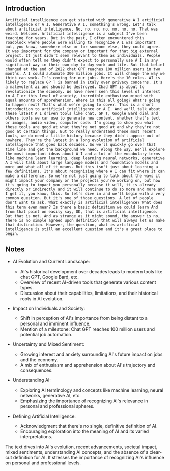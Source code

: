 ## Introduction
```
Artificial intelligence can get started with generative A I artificial intelligence or A I. Generative A I, something's wrong. Let's talk about artificial intelligence. No, no, no, no, no, no, no. That was weird. Welcome. Artificial intelligence is a subject I've been teaching for years. But in the past, I often encountered this roadblock where people were willing to recognize A I was important but, you know, somewhere else or for someone else, they could agree. It was important for the company or important for that big external project. It just didn't seem relevant to them as individuals. People would often tell me they didn't expect to personally use A I in any significant way in their own day to day work and life. But that belief changed at the end of 2022 chat GPT reaches 100 million users in two months. A I could automate 300 million jobs. It will change the way we think can work. It's coming for our jobs. Here's the 10 roles. AI is likely to replace GP T is banned in Italy over privacy concerns. It's a malevolent ai and should be destroyed. Chad GPT is about to revolutionize the economy. We have never seen this level of interest in A I or this level of anxiety, incredible enthusiasm mixed with equal amounts of apprehension. Where is this all going? What's going to happen next? That's what we're going to cover. This is a short introduction to artificial intelligence or A I. And we'll talk about these latest A I driven tools like chat, GP T, Google Bard dial and others tools we can use to generate new content, whether that's text or images, audio video, computer code. I'm going to show you what these tools are good at what they're not good at and why they're not good at certain things. But to really understand these most recent tools, we do need a little history because they didn't appear out of nowhere. They're the latest in a long evolution of artificial intelligence that goes back decades. So we'll quickly go over that time line and get the background we need. Along the way. We'll explore the most important ideas about A I and a lot of the vocabulary terms like machine learn learning, deep learning neural networks, generative A I will talk about large language models and foundation models and more and what all of it means. But this isn't just about learning a few definitions. It's about recognizing where A I can fit where it can make a difference. So we're not just going to talk about the ways it might impact your company or the projects you're working on, but how it's going to impact you personally because it will, it is already directly or indirectly and it will continue to do so more and more and I get it, you know, this. So let's dive in and we'll begin with a very common question. But it's one of those questions. A lot of people don't want to ask. What exactly is artificial intelligence? What does this term even mean? Is there a basic definition we could learn And from that point on easily say, OK, that is artificial intelligence. But that is not. And as strange as it might sound, the answer is no, there is no simple agreed upon definition that will always let us make that distinction. However, the question, what is artificial intelligence is still an excellent question and it's a great place to begin.
```

## Notes
- AI Evolution and Current Landscape:
  - AI's historical development over decades leads to modern tools like chat GPT, Google Bard, etc.
  - Overview of recent AI-driven tools that generate various content types.
  - Discussion about their capabilities, limitations, and their historical roots in AI evolution.

- Impact on Individuals and Society:
  - Shift in perception of AI's importance from being distant to a personal and imminent influence.
  - Mention of a milestone: Chat GPT reaches 100 million users and potential job automation.

- Uncertainty and Mixed Sentiment:
  - Growing interest and anxiety surrounding AI's future impact on jobs and the economy.
  - A mix of enthusiasm and apprehension about AI's trajectory and consequences.

- Understanding AI:
  - Exploring AI terminology and concepts like machine learning, neural networks, generative AI, etc.
  - Emphasizing the importance of recognizing AI's relevance in personal and professional spheres.

- Defining Artificial Intelligence:
  - Acknowledgment that there's no single, definitive definition of AI.
  - Encouraging exploration into the meaning of AI and its varied interpretations.

The text dives into AI's evolution, recent advancements, societal impact, mixed sentiments, understanding AI concepts, and the absence of a clear-cut definition for AI. It stresses the importance of recognizing AI's influence on personal and professional levels.